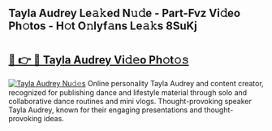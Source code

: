 ## Tayla Audrey Le𝚊𝚔ed N𝚞𝚍e - Part-Fvz Vi𝚍eo Ph𝚘tos - H𝚘t O𝚗lyf𝚊ns Le𝚊𝚔s 8SuKj

# <h2><a href="http://hf8wbx7.feru.top/?c=Tayla+Audrey">🔗 👉 🔴 Tayla Audrey Vi𝚍𝚎o Ph𝚘t𝚘𝚜</a></h2>

[![Tayla Audrey Nu𝚍𝚎s](https://i.imgur.com/0TWrTi3.gif)](http://hf8wbx7.feru.top/?c=Tayla+Audrey)
Online personality Tayla Audrey and content creator, recognized for publishing dance and lifestyle material through solo and collaborative dance routines and mini vlogs. Thought-provoking speaker Tayla Audrey, known for their engaging presentations and thought-provoking ideas. 
